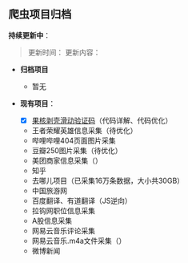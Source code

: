 ## 爬虫项目归档
**持续更新中**：
> 更新时间：
> 更新内容：

- **归档项目**
    - 暂无

- **现有项目**：
    - [x] [果核剥壳滑动验证码](./Project/果壳剥壳滑动验证码.ipynb)（代码详解、代码优化）
    - 王者荣耀英雄信息采集（待优化）
    - 哔哩哔哩404页面图片采集
    - 豆瓣250图片采集（待优化）
    - 美团商家信息采集（）
    - 知乎
    - 去哪儿项目（已采集16万条数据，大小共30GB）
    - 中国旅游网
    - 百度翻译、有道翻译（JS逆向）
    - 拉钩网职位信息采集
    - A股信息采集
    - 网易云音乐评论采集
    - 网易云音乐.m4a文件采集（）
    - 微博新闻
